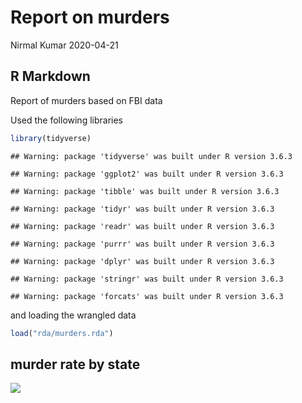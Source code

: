 Report on murders
================
Nirmal Kumar
2020-04-21

## R Markdown

Report of murders based on FBI data

Used the following libraries

``` r
library(tidyverse)
```

    ## Warning: package 'tidyverse' was built under R version 3.6.3

    ## Warning: package 'ggplot2' was built under R version 3.6.3

    ## Warning: package 'tibble' was built under R version 3.6.3

    ## Warning: package 'tidyr' was built under R version 3.6.3

    ## Warning: package 'readr' was built under R version 3.6.3

    ## Warning: package 'purrr' was built under R version 3.6.3

    ## Warning: package 'dplyr' was built under R version 3.6.3

    ## Warning: package 'stringr' was built under R version 3.6.3

    ## Warning: package 'forcats' was built under R version 3.6.3

and loading the wrangled data

``` r
load("rda/murders.rda")
```

## murder rate by state

![](reports_files/figure-gfm/murder_rate_by_state-1.png)<!-- -->
